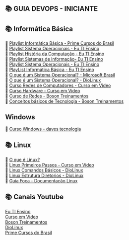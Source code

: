 ## 📚 GUIA DEVOPS - INICIANTE

## 📚 Informática Básica

🔖 [Playlist Informática Básica - Prime Cursos do Brasil](https://www.youtube.com/watch?v=JdSTF0iYYhI&list=PLFKhhNd35zq8TY5Ux_bxSZDLAasXGCu0v) </br>
🔖 [Playlist Sistema Operacionais - Eu TI Ensino](https://www.youtube.com/watch?v=yjfB-asZVF4&list=PLX0VJrazYICAsMkwtlyFueL3BL9geGe59) </br>
🔖 [Playlist História da Computação - Eu TI Ensino](https://www.youtube.com/watch?v=ilwewVTh1R4&list=PLX0VJrazYICA7wJoYjLjTREwNHD3X8wE_) </br>
🔖 [Playlist Sistemas de Informação- Eu TI Ensino](https://www.youtube.com/watch?v=TnYjJl5PHHw&list=PLX0VJrazYICBIgjFIgngZbAknQVTJjpWp) </br>
🔖 [Playlist Sistema Operacionais - Eu TI Ensino](https://www.youtube.com/watch?v=ilwewVTh1R4&list=PLX0VJrazYICA7wJoYjLjTREwNHD3X8wE_) </br>
🔖 [PlayList Informática Básica - Eu TI Ensino](https://www.youtube.com/watch?v=WULwZ6v_Ai8&list=PLX0VJrazYICBIpZ9l8xi-I19Kmq7Ayecl) </br>
🔖 [O que é um Sistema Operacional? - Microsoft Brasil](https://www.youtube.com/watch?v=WGNCsW1FAmY) </br>
🔖 [O que é um Sistema Operacional? - DioLinux](https://www.youtube.com/watch?v=NTD8YkiCUPM) </br>
🔖 [Curso Redes de Computadores - Curso em Video](https://www.youtube.com/watch?v=QkMbqL8QD9w&list=PLHz_AreHm4dkd4lr9G0Up-W-YaHYdTDuP) </br>
🔖 [Curso Hardware - Curso em Video](https://www.youtube.com/watch?v=iT6E92Kt38o&list=PLHz_AreHm4dn1JHgN9wpbIUhzZmycYQXW) </br>
🔖 [Curso de Redes - Boson Treinamentos](https://www.youtube.com/watch?v=efGBoJ-f_2Y&list=PLucm8g_ezqNpGh95n-OdEk06ity7YYfvU) </br>
🔖 [Conceitos básicos de Tecnologia - Boson Treinamentos](https://www.youtube.com/watch?v=y9ZVnWWtBrM&list=PLucm8g_ezqNp1l6FDf_w8m1ppZOlG_nLc) </br>

## Windows

🔖 [Curso Windows - daves tecnologia](https://www.youtube.com/watch?v=-0KKHRXJfqU&list=PL5EmR7zuTn_bGORMWjHODQh_0dJIJ7sFL) </br>

## 📚 Linux

🔖 [O que é Linux?](https://www.youtube.com/watch?v=K05CssAbQgo) </br>
🔖 [Linux Primeiros Passos - Curso em Video](https://www.youtube.com/watch?v=6nN2EglOqCM&list=PLHz_AreHm4dlIXleu20uwPWFOSswqLYbV) </br>
🔖 [Linux Comandos Básicos - DioLinux](https://www.youtube.com/watch?v=JEhVB4VHsTI&t=215s) </br>
🔖 [Linux Estrutura Diretorios - DioLinux](https://www.youtube.com/watch?v=90UseHX4-ns) </br>
🔖 [Guia Foca - Documentação Linux](https://guiafoca.org/) </br>

## 📚 Canais Youtube

[Eu TI Ensino](https://www.youtube.com/channel/UCtsOBVg5qi8iMzLSEAVOtdQ) </br>
[Curso em Video](https://www.youtube.com/c/CursoemV%C3%ADdeo) </br>
[Boson Treinamentos](https://www.youtube.com/channel/UCzOGJclZQvPVgYZIwERsf5g) </br>
[DioLinux](https://www.youtube.com/c/DiolinuxBr) </br>
[Prime Cursos do Brasil](https://www.youtube.com/channel/UCsx_cUyk45MDH5AE6jb2qgw) </br>
